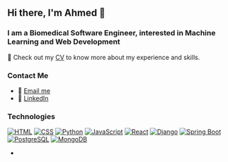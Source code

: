 ## Hi there, I'm Ahmed 👋

### I am a Biomedical Software Engineer, interested in Machine Learning and Web Development

📄 Check out my [CV](link-to-your-cv) to know more about my experience and skills.

### Contact Me
- 📧 [Email me](mailto:your-email@example.com)
- 🔗 [LinkedIn](https://www.linkedin.com/in/your-linkedin-profile)

### Technologies
[![HTML](https://img.shields.io/badge/-HTML-E34F26?logo=html5&logoColor=white)](https://github.com/topics/html)
[![CSS](https://img.shields.io/badge/-CSS-1572B6?logo=css3&logoColor=white)](https://github.com/topics/css)
[![Python](https://img.shields.io/badge/-Python-3776AB?logo=python&logoColor=white)](https://github.com/topics/python)
[![JavaScript](https://img.shields.io/badge/-JavaScript-F7DF1E?logo=javascript&logoColor=black)](https://github.com/topics/javascript)
[![React](https://img.shields.io/badge/-React-61DAFB?logo=react&logoColor=black)](https://github.com/topics/react)
[![Django](https://img.shields.io/badge/-Django-092E20?logo=django&logoColor=white)](https://github.com/topics/django)
[![Spring Boot](https://img.shields.io/badge/-Spring%20Boot-6DB33F?logo=spring&logoColor=white)](https://github.com/topics/spring-boot)
[![PostgreSQL](https://img.shields.io/badge/-PostgreSQL-4169E1?logo=postgresql&logoColor=white)](https://github.com/topics/postgresql)
[![MongoDB](https://img.shields.io/badge/-MongoDB-47A248?logo=mongodb&logoColor=white)](https://github.com/topics/mongodb)

- 
<!--
**AhmedOs99/AhmedOs99** is a ✨ _special_ ✨ repository because its `README.md` (this file) appears on your GitHub profile.

Here are some ideas to get you started:

- 🔭 I’m currently working on ...
- 🌱 I’m currently learning ...
- 👯 I’m looking to collaborate on ...
- 🤔 I’m looking for help with ...
- 💬 Ask me about ...
- 📫 How to reach me: ...
- 😄 Pronouns: ...
- ⚡ Fun fact: ...
-->
